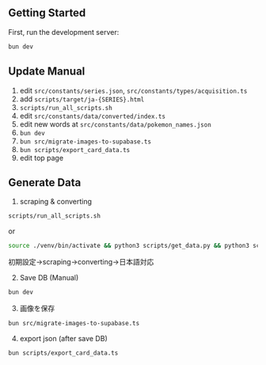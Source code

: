 ## Getting Started

First, run the development server:

```bash
bun dev
```

## Update Manual
1. edit `src/constants/series.json`, `src/constants/types/acquisition.ts`
2. add `scripts/target/ja-{SERIES}.html`
3. `scripts/run_all_scripts.sh`
4. edit `src/constants/data/converted/index.ts`
5. edit new words at `src/constants/data/pokemon_names.json`
6. `bun dev`
7. `bun src/migrate-images-to-supabase.ts`
8. `bun scripts/export_card_data.ts`
9. edit top page

## Generate Data

1. scraping & converting

```bash
scripts/run_all_scripts.sh
```

or

```bash
source ./venv/bin/activate && python3 scripts/get_data.py && python3 scripts/convert_card_data.py && python3 scripts/get_data_ja.py
```

初期設定→scraping→converting→日本語対応


2. Save DB (Manual)

```bash
bun dev
```

3. 画像を保存

```bash
bun src/migrate-images-to-supabase.ts
```

4. export json (after save DB)

```bash
bun scripts/export_card_data.ts
```